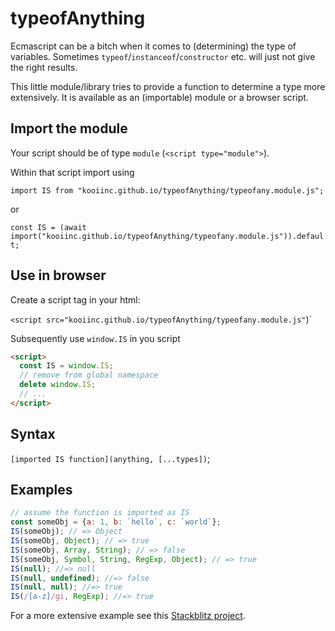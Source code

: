 # typeofAnything

Ecmascript can be a bitch when it comes to (determining) the type of variables. Sometimes `typeof`/`instanceof`/`constructor` etc. will 
just not give the right results.

This little module/library tries to provide a function to determine a type more extensively. It is available as an (importable) module or a browser script.

## Import the module

Your script should be of type `module` (`<script type="module">`).

Within that script import using

`import IS from "kooiinc.github.io/typeofAnything/typeofany.module.js";`

or 

`const IS = (await import("kooiinc.github.io/typeofAnything/typeofany.module.js")).default;`

## Use in browser

Create a script tag in your html:

`<script src="kooiinc.github.io/typeofAnything/typeofany.module.js"`)</script>`

Subsequently use `window.IS` in you script

```html
<script>
  const IS = window.IS;
  // remove from global namespace
  delete window.IS;
  // ...
</script>
```

## Syntax

`[imported IS function](anything, [...types])`;


## Examples

```javascript
// assume the function is imported as IS
const someObj = {a: 1, b: `hello`, c: `world`};
IS(someObj); // => Object
IS(someObj, Object); // => true
IS(someObj, Array, String); // => false
IS(someObj, Symbol, String, RegExp, Object); // => true
IS(null); //=> null
IS(null, undefined); //=> false
IS(null, null); //=> true
IS(/[a-z]/gi, RegExp); //=> true
```

For a more extensive example see this [Stackblitz project](https://stackblitz.com/edit/js-a1ggb3?file=index.js).
